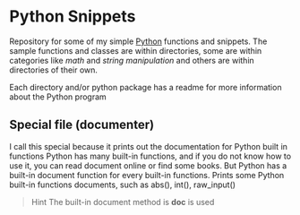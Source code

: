 # Python Snippets
   
Repository for some of my simple [Python](https://www.python.org/ "Python") functions and snippets. The sample functions and classes are within directories, some are within categories like *math* and *string manipulation* and others are within directories of their own.

Each directory and/or python package has a readme for more information about the Python program

## Special file (documenter)

I call this special because it prints out the documentation for Python built in functions
Python has many built-in functions, and if you do not know how to use it, you can read document online or find some books. But Python has a built-in document function for every built-in functions.
Prints some Python built-in functions documents, such as abs(), int(), raw_input()

> Hint
The built-in document method is __doc__ is used
